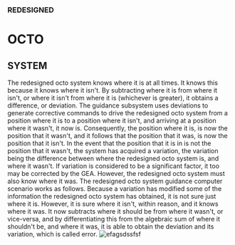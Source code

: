### REDESIGNED
# OCTO
## SYSTEM
The redesigned octo system knows where it is at all times. It knows this because it knows where it isn't. By subtracting where it is from where it isn't, or where it isn't from where it is (whichever is greater), it obtains a difference, or deviation. The guidance subsystem uses deviations to generate corrective commands to drive the redesigned octo system from a position where it is to a position where it isn't, and arriving at a position where it wasn't, it now is. Consequently, the position where it is, is now the position that it wasn't, and it follows that the position that it was, is now the position that it isn't.
In the event that the position that it is in is not the position that it wasn't, the system has acquired a variation, the variation being the difference between where the redesigned octo system is, and where it wasn't. If variation is considered to be a significant factor, it too may be corrected by the GEA. However, the redesigned octo system must also know where it was.
The redesigned octo system guidance computer scenario works as follows. Because a variation has modified some of the information the redesigned octo system has obtained, it is not sure just where it is. However, it is sure where it isn't, within reason, and it knows where it was. It now subtracts where it should be from where it wasn't, or vice-versa, and by differentiating this from the algebraic sum of where it shouldn't be, and where it was, it is able to obtain the deviation and its variation, which is called error.
![efagsdssfsf](https://external-content.duckduckgo.com/iu/?u=https%3A%2F%2Ftse3.mm.bing.net%2Fth%3Fid%3DOIP.1QgoOnqZxllYLNdA7hTtrAAAAA%26pid%3DApi&f=1&ipt=e2b79ec88573c4b96fb9f3bcd5a0413fed0d872cd6ca597fbfa185f92c5ca1ad&ipo=images)
